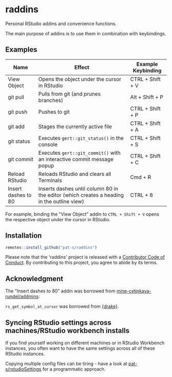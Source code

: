 # raddins

Personal RStudio addins and convenience functions.

The main purpose of addins is to use them in combination with keybindings.

## Examples

| Name                | Effect                                                                                     | Example Keybinding |
|---------------------|--------------------------------------------------------------------------------------------|--------------------|
| View Object         | Opens the object under the cursor in RStudio                                               | CTRL + Shift + V   |
| git pull            | Pulls from git (and prunes branches)                                                       | Alt + Shift + P    |
| git push            | Pushes to git                                                                              | CTRL + Shift + P   |
| git add             | Stages the currently active file                                                           | CTRL + Shift + A   |
| git status          | Executes `gert::git_status()` in the console                                               | CTRL + Shift + S   |
| git commit          | Executes `gert::git_commit()` with an interactive commit message popup                     | CTRL + Shift + C   |
| Reload RStudio      | Reloads RStudio and clears all Terminals                                                   | Cmd + R            |
| Insert dashes to 80 | Inserts dashes until column 80 in the editor (which creates a heading in the outline view) | CTRL + 8           |

For example, binding the "View Object" addin to `CTRL + Shift + V` opens the respective object under the cursor in RStudio.

## Installation

``` r
remotes::install_github("pat-s/raddins")
```

Please note that the 'raddins' project is released with a [Contributor Code of Conduct](.github/CODE_OF_CONDUCT.md). By contributing to this project, you agree to abide by its terms.

## Acknowledgment

The "Insert dashes to 80" addin was borrowed from [mine-cetinkaya-rundel/addmins](https://github.com/mine-cetinkaya-rundel/addmins):

`rs_get_symbol_at_cursor` was borrowed from [{drake}](https://github.com/ropensci-books/drake).

## Syncing RStudio settings across machines/RStudio workbench installs

If you find yourself working on different machines or in RStudio Workbench instances, you often want to have the same settings across all of these RStudio instances.

Copying multiple config files can be tiring - have a look at [pat-s/rstudioSettings](https://github.com/pat-s/rstudioSettings) for a programmatic approach.
